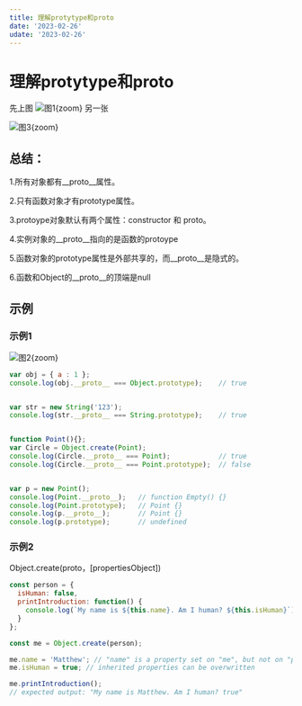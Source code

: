```yaml
---
title: 理解protytype和proto
date: '2023-02-26'
udate: '2023-02-26'
---
```


# 理解protytype和proto

先上图
![图1](/img/protovsprototype.jpg){zoom}
另一张

![图3](/img/protoaa.png){zoom}


## 总结：

1.所有对象都有__proto__属性。

2.只有函数对象才有prototype属性。

3.protoype对象默认有两个属性：constructor 和 proto。

4.实例对象的__proto__指向的是函数的protoype

5.函数对象的prototype属性是外部共享的，而__proto__是隐式的。

6.函数和Object的__proto__的顶端是null

## 示例

### 示例1

![图2](/img/proto2.png){zoom}


```js
var obj = { a : 1 };
console.log(obj.__proto__ === Object.prototype);    // true


var str = new String('123');
console.log(str.__proto__ === String.prototype);    // true


function Point(){};
var Circle = Object.create(Point);
console.log(Circle.__proto__ === Point);            // true
console.log(Circle.__proto__ === Point.prototype);  // false


var p = new Point();
console.log(Point.__proto__);   // function Empty() {}
console.log(Point.prototype);   // Point {}
console.log(p.__proto__);       // Point {}
console.log(p.prototype);       // undefined
```

### 示例2

Object.create(proto，[propertiesObject])

```js
const person = {
  isHuman: false,
  printIntroduction: function() {
    console.log(`My name is ${this.name}. Am I human? ${this.isHuman}`);
  }
};

const me = Object.create(person);

me.name = 'Matthew'; // "name" is a property set on "me", but not on "person"
me.isHuman = true; // inherited properties can be overwritten

me.printIntroduction();
// expected output: "My name is Matthew. Am I human? true"
```
